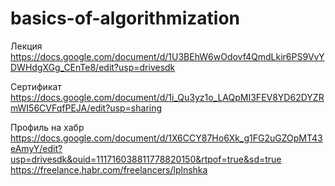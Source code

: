 # basics-of-algorithmization

Лекция 
https://docs.google.com/document/d/1U3BEhW6wOdovf4QmdLkir6PS9VvYDWHdgXGg_CEnTe8/edit?usp=drivesdk
 
Сертификат
https://docs.google.com/document/d/1i_Qu3yz1o_LAQpMI3FEV8YD62DYZRmWI56CVFqfPEJA/edit?usp=sharing

Профиль на хабр
https://docs.google.com/document/d/1X6CCY87Ho6Xk_g1FG2uGZOpMT43eAmyY/edit?usp=drivesdk&ouid=111716038811778820150&rtpof=true&sd=true
https://freelance.habr.com/freelancers/lplnshka